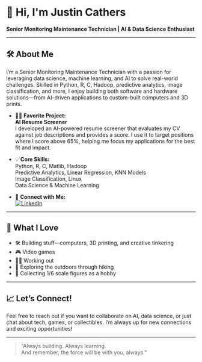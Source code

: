 # 👋 Hi, I'm Justin Cathers

**Senior Monitoring Maintenance Technician | AI & Data Science Enthusiast**

---

## 🛠️ About Me

I’m a Senior Monitoring Maintenance Technician with a passion for leveraging data science, machine learning, and AI to solve real-world challenges. Skilled in Python, R, C, Hadoop, predictive analytics, image classification, and more, I enjoy building both software and hardware solutions—from AI-driven applications to custom-built computers and 3D prints.

- 🧑‍💻 **Favorite Project:**  
  **AI Resume Screener**  
  I developed an AI-powered resume screener that evaluates my CV against job descriptions and provides a score. I use it to target positions where I score above 65%, helping me focus my applications for the best fit and impact.

- 💡 **Core Skills:**  
  Python, R, C, Matlib, Hadoop  
  Predictive Analytics, Linear Regression, KNN Models  
  Image Classification, Linux  
  Data Science & Machine Learning  

- 🤝 **Connect with Me:**  
  [![LinkedIn](https://img.shields.io/badge/LinkedIn-Justin%20Cathers-blue?logo=linkedin)](https://www.linkedin.com/in/justin-cathers-433687187)

---

## 🎯 What I Love

- 🛠️ Building stuff—computers, 3D printing, and creative tinkering  
- 🎮 Video games  
- 🏋️‍♂️ Working out  
- 🥾 Exploring the outdoors through hiking  
- 🧸 Collecting 1/6 scale figures as a hobby

---

## 📈 Let’s Connect!

Feel free to reach out if you want to collaborate on AI, data science, or just chat about tech, games, or collectibles. I’m always up for new connections and exciting opportunities!

---

> “Always building. Always learning.  
> And remember, the force will be with you, always.”

